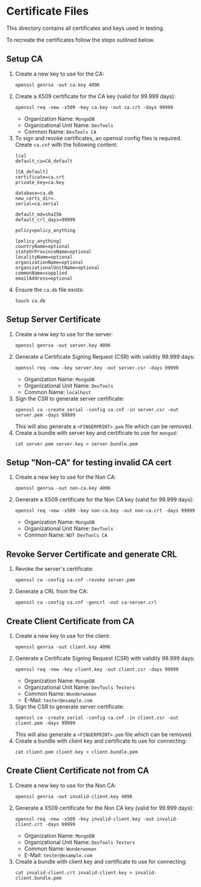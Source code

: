 # Certificate Files

This directory contains all certificates and keys used in testing.

To recreate the certificates follow the steps outlined below.

## Setup CA
1. Create a new key to use for the CA:
   ```
   openssl genrsa -out ca.key 4096
   ```
2. Create a X509 certificate for the CA key (valid for 99.999 days):
   ```
   openssl req -new -x509 -key ca.key -out ca.crt -days 99999
   ```
   * Organization Name: `MongoDB`
   * Organizational Unit Name: `DevTools`
   * Common Name: `DevTools CA`
3. To sign and revoke certificates, an openssl config files is required. Create `ca.cnf` with the following content:
   ```
   [ca]
   default_ca=CA_default

   [CA_default]
   certificate=ca.crt
   private_key=ca.key

   database=ca.db
   new_certs_dir=.
   serial=ca.serial

   default_md=sha256
   default_crl_days=99999

   policy=policy_anything

   [policy_anything]
   countryName=optional
   stateOrProvinceName=optional
   localityName=optional
   organizationName=optional
   organizationalUnitName=optional
   commonName=supplied
   emailAddress=optional
   ```
4. Ensure the `ca.db` file exists:
   ```
   touch ca.db
   ```

## Setup Server Certificate
1. Create a new key to use for the server:
   ```
   openssl genrsa -out server.key 4096
   ```
2. Generate a Certificate Signing Request (CSR) with validity 99.999 days:
   ```
   openssl req -new -key server.key -out server.csr -days 99999
   ```
   * Organization Name: `MongoDB`
   * Organizational Unit Name: `DevTools`
   * Common Name: `localhost`
3. Sign the CSR to generate server certificate:
   ```
   openssl ca -create_serial -config ca.cnf -in server.csr -out server.pem -days 99999
   ```
   This will also generate a `<FINGERPRINT>.pem` file which can be removed.
4. Create a bundle with server key and certificate to use for `mongod`:
   ```
   cat server.pem server.key > server.bundle.pem
   ```

## Setup "Non-CA" for testing invalid CA cert
1. Create a new key to use for the Non CA:
   ```
   openssl genrsa -out non-ca.key 4096
   ```
2. Generate a X509 certificate for the Non CA key (valid for 99.999 days):
   ```
   openssl req -new -x509 -key non-ca.key -out non-ca.crt -days 99999
   ```
   * Organization Name: `MongoDB`
   * Organizational Unit Name: `DevTools`
   * Common Name: `NOT DevTools CA`

## Revoke Server Certificate and generate CRL
1. Revoke the server's certificate:
   ```
   openssl ca -config ca.cnf -revoke server.pem
   ```
2. Generate a CRL from the CA:
   ```
   openssl ca -config ca.cnf -gencrl -out ca-server.crl
   ```

## Create Client Certificate from CA
1. Create a new key to use for the client:
   ```
   openssl genrsa -out client.key 4096
   ```
2. Generate a Certificate Signing Request (CSR) with validity 99.999 days:
   ```
   openssl req -new -key client.key -out client.csr -days 99999
   ```
   * Organization Name: `MongoDB`
   * Organizational Unit Name: `DevTools Testers`
   * Common Name: `Wonderwoman`
   * E-Mail: `tester@example.com`
3. Sign the CSR to generate server certificate:
   ```
   openssl ca -create_serial -config ca.cnf -in client.csr -out client.pem -days 99999
   ```
   This will also generate a `<FINGERPRINT>.pem` file which can be removed.
4. Create a bundle with client key and certificate to use for connecting:
   ```
   cat client.pem client.key > client.bundle.pem
   ```

## Create Client Certificate not from CA
1. Create a new key to use for the Non CA:
   ```
   openssl genrsa -out invalid-client.key 4096
   ```
2. Generate a X509 certificate for the Non CA key (valid for 99.999 days):
   ```
   openssl req -new -x509 -key invalid-client.key -out invalid-client.crt -days 99999
   ```
   * Organization Name: `MongoDB`
   * Organizational Unit Name: `DevTools Testers`
   * Common Name: `Wonderwoman`
   * E-Mail: `tester@example.com`
3. Create a bundle with client key and certificate to use for connecting:
   ```
   cat invalid-client.crt invalid-client.key > invalid-client.bundle.pem
   ```
